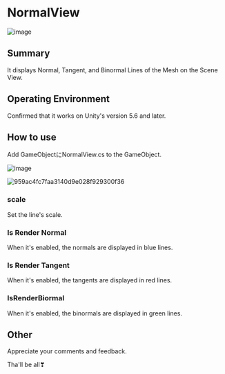 # NormalView

![image](https://user-images.githubusercontent.com/29646672/139005190-0aed19d9-9b2c-40cd-b702-85a62b1d6101.png)

## Summary

It displays Normal, Tangent, and Binormal Lines of the Mesh on the Scene View.

## Operating Environment

Confirmed that it works on Unity's version 5.6 and later. 

## How to use

Add GameObjectにNormalView.cs to the GameObject.

![image](https://user-images.githubusercontent.com/29646672/139005304-add62b61-d19a-49a7-82ec-bdd7ab0a2c1a.png)


![959ac4fc7faa3140d9e028f929300f36](https://user-images.githubusercontent.com/29646672/139006857-0d2c0ba5-9b16-4db2-b852-626559a73b5a.gif)

### scale

Set the line's scale.

### Is Render Normal

When it's enabled, the normals are displayed in blue lines.

### Is Render Tangent

When it's enabled, the tangents are displayed in red lines.

### IsRenderBiormal

When it's enabled, the binormals are displayed in green lines.

## Other

Appreciate your comments and feedback.

Tha'll be all❣


